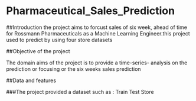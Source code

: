# Pharmaceutical_Sales_Prediction

##Introduction 
the project aims to forcust sales of six week, ahead of time for Rossmann Pharmaceuticals as a Machine Learning Engineer.this project used to predict by using four store datasets


##Objective of the project 

The domain aims of the project is to provide a time-series- analysis on the prediction or focusing or the six weeks sales prediction 

##Data and features 

###The project provided a dataset such as :
Train 
Test
Store 

